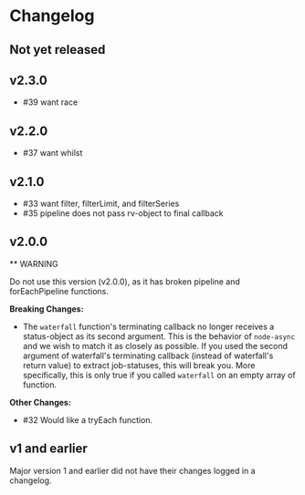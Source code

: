 # Changelog

## Not yet released

## v2.3.0

* #39 want race

## v2.2.0

* #37 want whilst

## v2.1.0

* #33 want filter, filterLimit, and filterSeries
* #35 pipeline does not pass rv-object to final callback


## v2.0.0

** WARNING

Do not use this version (v2.0.0), as it has broken pipeline and forEachPipeline
functions.

**Breaking Changes:**

* The `waterfall` function's terminating callback no longer receives a
  status-object as its second argument. This is the behavior of `node-async`
  and we wish to match it as closely as possible. If you used the second
  argument of waterfall's terminating callback (instead of waterfall's return
  value) to extract job-statuses, this will break you. More specifically, this
  is only true if you called `waterfall` on an empty array of function.

**Other Changes:**

* #32 Would like a tryEach function.

## v1 and earlier

Major version 1 and earlier did not have their changes logged in a changelog.
